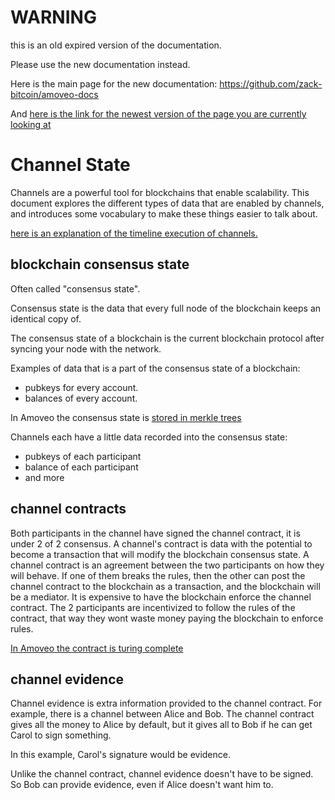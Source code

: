 WARNING
========

this is an old expired version of the documentation.

Please use the new documentation instead. 

Here is the main page for the new documentation: https://github.com/zack-bitcoin/amoveo-docs 

And [here is the link for the newest version of the page you are currently looking at](https://github.com/zack-bitcoin/amoveo-docs/blob/master//design/channel_state.md)

Channel State
========

Channels are a powerful tool for blockchains that enable scalability. This document explores the different types of data that are enabled by channels, and introduces some vocabulary to make these things easier to talk about.

[here is an explanation of the timeline execution of channels.](channels.md)

## blockchain consensus state

Often called "consensus state".

Consensus state is the data that every full node of the blockchain keeps an identical copy of.

The consensus state of a blockchain is the current blockchain protocol after syncing your node with the network. 

Examples of data that is a part of the consensus state of a blockchain:
* pubkeys for every account.
* balances of every account.

In Amoveo the consensus state is [stored in merkle trees](trees.md)

Channels each have a little data recorded into the consensus state:
* pubkeys of each participant
* balance of each participant
* and more


## channel contracts


Both participants in the channel have signed the channel contract, it is under 2 of 2 consensus.
A channel's contract is data with the potential to become a transaction that will modify the blockchain consensus state.
A channel contract is an agreement between the two participants on how they will behave.
If one of them breaks the rules, then the other can post the channel contract to the blockchain as a transaction, and the blockchain will be a mediator.
It is expensive to have the blockchain enforce the channel contract.
The 2 participants are incentivized to follow the rules of the contract, that way they wont waste money paying the blockchain to enforce rules.

[In Amoveo the contract is turing complete](programmable_state_channels.md)


## channel evidence


Channel evidence is extra information provided to the channel contract. For example, there is a channel between Alice and Bob. The channel contract gives all the money to Alice by default, but it gives all to Bob if he can get Carol to sign something.

In this example, Carol's signature would be evidence.

Unlike the channel contract, channel evidence doesn't have to be signed.
So Bob can provide evidence, even if Alice doesn't want him to.

